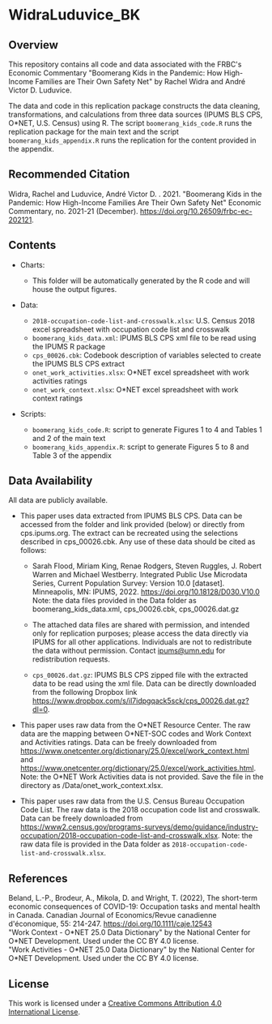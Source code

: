 # WidraLuduvice_BK

## Overview

This repository contains all code and data associated with the FRBC's Economic Commentary "Boomerang Kids in the Pandemic: How High-Income Families are Their Own Safety Net" by Rachel Widra and André Victor D. Luduvice.

The data and code in this replication package constructs the data cleaning, transformations, and calculations from three data sources (IPUMS BLS CPS, O\*NET, U.S. Census) using R. The script ``boomerang_kids_code.R`` runs the replication package for the main text and the script ``boomerang_kids_appendix.R`` runs the replication for the content provided in the appendix.

## Recommended Citation

Widra, Rachel and Luduvice, André Victor D. . 2021. "Boomerang Kids in the Pandemic: How High-Income Families Are Their Own Safety Net" Economic Commentary, no. 2021-21 (December). https://doi.org/10.26509/frbc-ec-202121.

## Contents

- Charts: 
  - This folder will be automatically generated by the R code and will house the output figures.

- Data:
  - `2018-occupation-code-list-and-crosswalk.xlsx`: U.S. Census 2018 excel spreadsheet with occupation code list and crosswalk
  - `boomerang_kids_data.xml`: IPUMS BLS CPS xml file to be read using the IPUMS R package
  - `cps_00026.cbk`:  Codebook description of variables selected to create the IPUMS BLS CPS extract
  - `onet_work_activities.xlsx`: O\*NET excel spreadsheet with work activities ratings
  - `onet_work_context.xlsx`: O\*NET excel spreadsheet with work context ratings

- Scripts:
  - ``boomerang_kids_code.R``: script to generate Figures 1 to 4 and Tables 1 and 2 of the main text
  - ``boomerang_kids_appendix.R``: script to generate Figures 5 to 8 and Table 3 of the appendix

## Data Availability

All data are publicly available.

- This paper uses data extracted from IPUMS BLS CPS. Data can be accessed from the folder and link provided (below) or directly from cps.ipums.org. The extract can be recreated using the selections described in cps_00026.cbk. Any use of these data should be cited as follows:

  - Sarah Flood, Miriam King, Renae Rodgers, Steven Ruggles, J. Robert Warren and Michael Westberry. Integrated Public Use Microdata Series, Current Population Survey: Version 10.0 [dataset]. Minneapolis, MN: IPUMS, 2022. https://doi.org/10.18128/D030.V10.0
Note: the data files provided in the Data folder as boomerang_kids_data.xml, cps_00026.cbk, cps_00026.dat.gz

  - The attached data files are shared with permission, and intended only for replication purposes; please access the data directly via IPUMS for all other applications. Individuals are not to redistribute the data without permission. Contact ipums@umn.edu for redistribution requests.
  
  - `cps_00026.dat.gz`: IPUMS BLS CPS zipped file with the extracted data to be read using the xml file. Data can be directly downloaded from the following Dropbox link https://www.dropbox.com/s/il7idpgqack5sck/cps_00026.dat.gz?dl=0.

 - This paper uses raw data from the O\*NET Resource Center. The raw data are the mapping between O\*NET-SOC codes and Work Context and Activities ratings. Data can be freely downloaded from https://www.onetcenter.org/dictionary/25.0/excel/work_context.html and https://www.onetcenter.org/dictionary/25.0/excel/work_activities.html. Note: the O*NET Work Activities data is not provided. Save the file in the directory as /Data/onet_work_context.xlsx.

- This paper uses raw data from the U.S. Census Bureau Occupation Code List. The raw data is the 2018 occupation code list and crosswalk. Data can be freely downloaded from https://www2.census.gov/programs-surveys/demo/guidance/industry-occupation/2018-occupation-code-list-and-crosswalk.xlsx. Note: the raw data file is provided in the Data folder as `2018-occupation-code-list-and-crosswalk.xlsx`.

## References

Beland, L.-P., Brodeur, A., Mikola, D. and Wright, T. (2022), The short-term economic consequences of COVID-19: Occupation tasks and mental health in Canada. Canadian Journal of Economics/Revue canadienne d'économique, 55: 214-247. https://doi.org/10.1111/caje.12543   
"Work Context - O\*NET 25.0 Data Dictionary" by the National Center for O\*NET Development. Used under the CC BY 4.0 license.   
"Work Activities - O\*NET 25.0 Data Dictionary" by the National Center for O\*NET Development. Used under the CC BY 4.0 license.

## License

This work is licensed under a
[Creative Commons Attribution 4.0 International License][cc-by].

[cc-by]: http://creativecommons.org/licenses/by/4.0/
